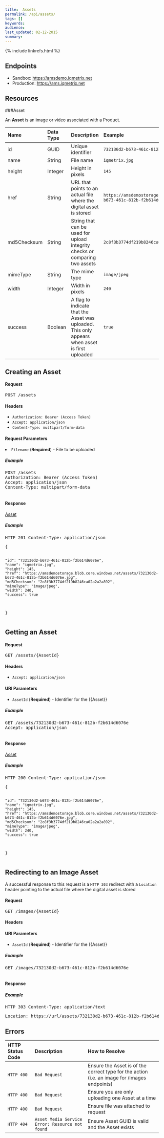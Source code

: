 ```yaml
---
title:  Assets
permalink: /api/assets/
tags: []
keywords: 
audience: 
last_updated: 02-12-2015
summary: 
---
```

{% include linkrefs.html %}



## Endpoints

* Sandbox: <a href="https://amsdemo.iqmetrix.net">https://amsdemo.iqmetrix.net</a>
* Production: <a href="https://ams.iqmetrix.net">https://ams.iqmetrix.net</a>

## Resources

###Asset

An **Asset** is an image or video associated with a Product.

| Name | Data Type | Description | Example |
|:-----|:----------|:------------|:--------|
| id | GUID | Unique identifier | `732130d2-b673-461c-812b-f2b614d6076e` |
| name | String | File name | `iqmetrix.jpg` |
| height | Integer | Height in pixels | `145` |
| href | String | URL that points to an actual file where the digital asset is stored | `https://amsdemostorage.blob.core.windows.net/assets/732130d2-b673-461c-812b-f2b614d6076e.jpg` |
| md5Checksum | String | String that can be used for upload integrity checks or comparing two assets | `2c8f3b3774df219b8246ca02a2a2a892` |
| mimeType | String | The mime type | `image/jpeg` |
| width | Integer | Width in pixels | `240` |
| success | Boolean | A flag to indicate that the Asset was uploaded. This only appears when asset is first uploaded | `true` |






<h2 id='creating-an-asset' class='clickable-header top-level-header'>Creating an Asset</h2>



<h4>Request</h4>

<pre>
POST /assets
</pre>

#### Headers


* `Authorization: Bearer (Access Token)`
* `Accept: application/json`
* `Content-Type: multipart/form-data`





#### Request Parameters

<li><code>Filename</code> (<strong>Required</strong>) - File to be uploaded</li>


<h5>Example</h5>

<pre>
POST /assets
Authorization: Bearer (Access Token)
Accept: application/json
Content-Type: multipart/form-data

</pre>

#### Response


<a href='#asset'>Asset</a>

<h5>Example</h5>

<pre>
HTTP 201 Content-Type: application/json
</pre><pre>{
    "id": "732130d2-b673-461c-812b-f2b614d6076e",
    "name": "iqmetrix.jpg",
    "height": 145,
    "href": "https://amsdemostorage.blob.core.windows.net/assets/732130d2-b673-461c-812b-f2b614d6076e.jpg",
    "md5Checksum": "2c8f3b3774df219b8246ca02a2a2a892",
    "mimeType": "image/jpeg",
    "width": 240,
    "success": true
}</pre>

<h2 id='getting-an-asset' class='clickable-header top-level-header'>Getting an Asset</h2>



<h4>Request</h4>

<pre>
GET /assets/{AssetId}
</pre>

#### Headers


* `Accept: application/json`



#### URI Parameters


* `AssetId` (**Required**)  - Identifier for the {{Asset}} 



<h5>Example</h5>

<pre>
GET /assets/732130d2-b673-461c-812b-f2b614d6076e
Accept: application/json

</pre>

#### Response


<a href='#asset'>Asset</a>

<h5>Example</h5>

<pre>
HTTP 200 Content-Type: application/json
</pre><pre>{
    "id": "732130d2-b673-461c-812b-f2b614d6076e",
    "name": "iqmetrix.jpg",
    "height": 145,
    "href": "https://amsdemostorage.blob.core.windows.net/assets/732130d2-b673-461c-812b-f2b614d6076e.jpg",
    "md5Checksum": "2c8f3b3774df219b8246ca02a2a2a892",
    "mimeType": "image/jpeg",
    "width": 240,
    "success": true
}</pre>

<h2 id='redirecting-to-an-image-asset' class='clickable-header top-level-header'>Redirecting to an Image Asset</h2>

A successful response to this request is a `HTTP 303` redirect with a `Location` header pointing to the actual file where the digital asset is stored

<h4>Request</h4>

<pre>
GET /images/{AssetId}
</pre>

#### Headers





#### URI Parameters


* `AssetId` (**Required**)  - Identifier for the {{Asset}} 



<h5>Example</h5>

<pre>
GET /images/732130d2-b673-461c-812b-f2b614d6076e

</pre>

#### Response



<h5>Example</h5>

<pre>
HTTP 303 Content-Type: application/text
</pre><pre>Location: https://url/assets/732130d2-b673-461c-812b-f2b614d6076e.jpg</pre>

## Errors

| HTTP Status Code | Description | How to Resolve |
|:-----------------|:------------|:---------------|
| `HTTP 400` | `Bad Request` | Ensure the Asset is of the correct type for the action (i.e. an image for /images endpoints) |
| `HTTP 400` | `Bad Request` | Ensure you are only uploading one Asset at a time |
| `HTTP 400` | `Bad Request` | Ensure file was attached to request |
| `HTTP 404` | `Asset Media Service Error: Resource not found` | Ensure Asset GUID is valid and the Asset exists |
